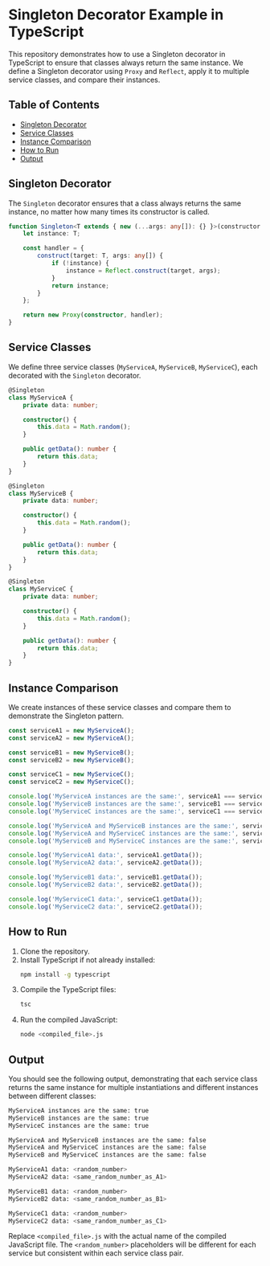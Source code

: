 # Singleton Decorator Example in TypeScript

This repository demonstrates how to use a Singleton decorator in TypeScript to ensure that classes always return the same instance. We define a Singleton decorator using `Proxy` and `Reflect`, apply it to multiple service classes, and compare their instances.

## Table of Contents

- [Singleton Decorator](#singleton-decorator)
- [Service Classes](#service-classes)
- [Instance Comparison](#instance-comparison)
- [How to Run](#how-to-run)
- [Output](#output)

## Singleton Decorator

The `Singleton` decorator ensures that a class always returns the same instance, no matter how many times its constructor is called.

```typescript
function Singleton<T extends { new (...args: any[]): {} }>(constructor: T) {
    let instance: T;

    const handler = {
        construct(target: T, args: any[]) {
            if (!instance) {
                instance = Reflect.construct(target, args);
            }
            return instance;
        }
    };

    return new Proxy(constructor, handler);
}
```

## Service Classes

We define three service classes (`MyServiceA`, `MyServiceB`, `MyServiceC`), each decorated with the `Singleton` decorator.

```typescript
@Singleton
class MyServiceA {
    private data: number;

    constructor() {
        this.data = Math.random();
    }

    public getData(): number {
        return this.data;
    }
}

@Singleton
class MyServiceB {
    private data: number;

    constructor() {
        this.data = Math.random();
    }

    public getData(): number {
        return this.data;
    }
}

@Singleton
class MyServiceC {
    private data: number;

    constructor() {
        this.data = Math.random();
    }

    public getData(): number {
        return this.data;
    }
}
```

## Instance Comparison

We create instances of these service classes and compare them to demonstrate the Singleton pattern.

```typescript
const serviceA1 = new MyServiceA();
const serviceA2 = new MyServiceA();

const serviceB1 = new MyServiceB();
const serviceB2 = new MyServiceB();

const serviceC1 = new MyServiceC();
const serviceC2 = new MyServiceC();

console.log('MyServiceA instances are the same:', serviceA1 === serviceA2); // true
console.log('MyServiceB instances are the same:', serviceB1 === serviceB2); // true
console.log('MyServiceC instances are the same:', serviceC1 === serviceC2); // true

console.log('MyServiceA and MyServiceB instances are the same:', serviceA1 === serviceB1); // false
console.log('MyServiceA and MyServiceC instances are the same:', serviceA1 === serviceC1); // false
console.log('MyServiceB and MyServiceC instances are the same:', serviceB1 === serviceC1); // false

console.log('MyServiceA1 data:', serviceA1.getData());
console.log('MyServiceA2 data:', serviceA2.getData());

console.log('MyServiceB1 data:', serviceB1.getData());
console.log('MyServiceB2 data:', serviceB2.getData());

console.log('MyServiceC1 data:', serviceC1.getData());
console.log('MyServiceC2 data:', serviceC2.getData());
```

## How to Run

1. Clone the repository.
2. Install TypeScript if not already installed:
    ```sh
    npm install -g typescript
    ```
3. Compile the TypeScript files:
    ```sh
    tsc
    ```
4. Run the compiled JavaScript:
    ```sh
    node <compiled_file>.js
    ```

## Output

You should see the following output, demonstrating that each service class returns the same instance for multiple instantiations and different instances between different classes:

```sh
MyServiceA instances are the same: true
MyServiceB instances are the same: true
MyServiceC instances are the same: true

MyServiceA and MyServiceB instances are the same: false
MyServiceA and MyServiceC instances are the same: false
MyServiceB and MyServiceC instances are the same: false

MyServiceA1 data: <random_number>
MyServiceA2 data: <same_random_number_as_A1>

MyServiceB1 data: <random_number>
MyServiceB2 data: <same_random_number_as_B1>

MyServiceC1 data: <random_number>
MyServiceC2 data: <same_random_number_as_C1>
```

Replace `<compiled_file>.js` with the actual name of the compiled JavaScript file. The `<random_number>` placeholders will be different for each service but consistent within each service class pair.

